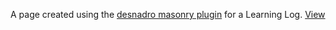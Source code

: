 A page created using the [desnadro masonry plugin](https://masonry.desandro.com/) for a Learning Log.
[View](https://williammlekush.github.io/few/02_Masonry/masonry.html)
